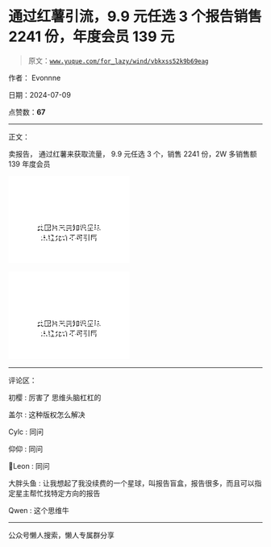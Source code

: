 # 通过红薯引流，9.9 元任选 3 个报告销售 2241 份，年度会员 139 元

> 原文：[`www.yuque.com/for_lazy/wind/vbkxss52k9b69eag`](https://www.yuque.com/for_lazy/wind/vbkxss52k9b69eag)

作者： Evonnne

日期：2024-07-09

点赞数：**67**

* * *

正文：

卖报告， 通过红薯来获取流量， 9.9 元任选 3 个，销售 2241 份，2W 多销售额 139 年度会员

![](img/1383a651543c548deb8decb581638d2a.png "None")

![](img/dbb5ebc8feeb3f7cda56bdd81c893139.png "None")

* * *

评论区：

初樱 : 厉害了 思维头脑杠杠的

盖尔 : 这种版权怎么解决

Cylc : 同问

仰仰 : 同问

🍡Leon : 同问

大胖头鱼 : 让我想起了我没续费的一个星球，叫报告盲盒，报告很多，而且可以指定星主帮忙找特定方向的报告

Qwen : 这个思维牛

* * *

公众号懒人搜索，懒人专属群分享